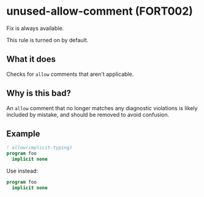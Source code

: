 # unused-allow-comment (FORT002)
Fix is always available.

This rule is turned on by default.

## What it does
Checks for `allow` comments that aren't applicable.

## Why is this bad?
An `allow` comment that no longer matches any diagnostic violations
is likely included by mistake, and should be removed to avoid confusion.

## Example
```f90
! allow(implicit-typing)
program foo
  implicit none
```

Use instead:
```f90
program foo
  implicit none
```
